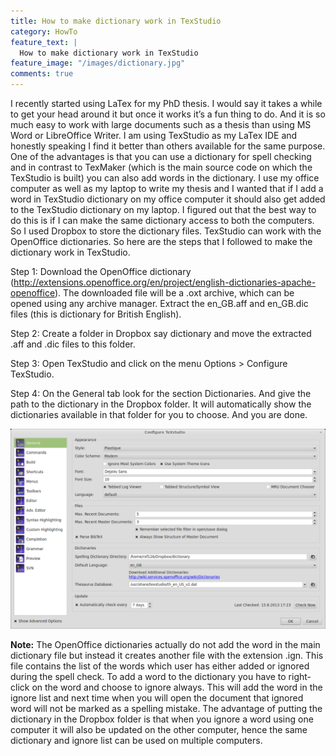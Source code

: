 ```yaml
---
title: How to make dictionary work in TexStudio
category: HowTo
feature_text: |
  How to make dictionary work in TexStudio
feature_image: "/images/dictionary.jpg"
comments: true
---
```


I recently started using LaTex for my PhD thesis. I would say it takes a while to get your head around it but once it works it’s a fun thing to do. And it is so much easy to work with large documents such as a thesis than using MS Word or LibreOffice Writer. I am using TexStudio as my LaTex IDE and honestly speaking I find it better than others available for the same purpose. One of the advantages is that you can use a dictionary for spell checking and in contrast to TexMaker (which is the main source code on which the TexStudio is built) you can also add words in the dictionary. I use my office computer as well as my laptop to write my thesis and I wanted that if I add a word in TexStudio dictionary on my office computer it should also get added to the TexStudio dictionary on my laptop. I figured out that the best way to do this is if I can make the same dictionary access to both the computers. So I used Dropbox to store the dictionary files. TexStudio can work with the OpenOffice dictionaries. So here are the steps that I followed to make the dictionary work in TexStudio.

Step 1: Download the OpenOffice dictionary (http://extensions.openoffice.org/en/project/english-dictionaries-apache-openoffice). The downloaded file will be a .oxt archive, which can be opened using any archive manager. Extract the en_GB.aff and en_GB.dic files (this is dictionary for British English).

Step 2: Create a folder in Dropbox say dictionary and move the extracted .aff and .dic files to this folder.

Step 3: Open TexStudio and click on the menu Options > Configure TexStudio.

Step 4: On the General tab look for the section Dictionaries. And give the path to the dictionary in the Dropbox folder. It will automatically show the dictionaries available in that folder for you to choose. And you are done.

![Configure TexStudio](/images/ConfigureTexStudio.png)

**Note:** The OpenOffice dictionaries actually do not add the word in the main dictionary file but instead it creates another file with the extension .ign. This file contains the list of the words which user has either added or ignored during the spell check. To add a word to the dictionary you have to right-click on the word and choose to ignore always. This will add the word in the ignore list and next time when you will open the document that ignored word will not be marked as a spelling mistake. The advantage of putting the dictionary in the Dropbox folder is that when you ignore a word using one computer it will also be updated on the other computer, hence the same dictionary and ignore list can be used on multiple computers.